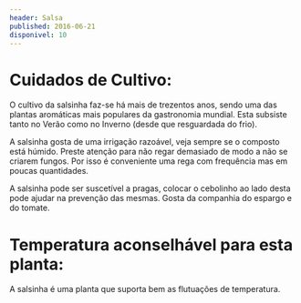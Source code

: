 ```yaml
---
header: Salsa 
published: 2016-06-21
disponivel: 10
---
```



# Cuidados de Cultivo:


O cultivo da salsinha faz-se há mais de trezentos anos, sendo uma das plantas aromáticas mais populares da gastronomia mundial. Esta subsiste tanto no Verão como no Inverno (desde que resguardada do frio).

A salsinha gosta de uma irrigação razoável, veja sempre se o composto está húmido. Preste atenção para não regar demasiado de modo a não se criarem fungos. Por isso é conveniente uma rega com frequência mas em poucas quantidades.

 A salsinha pode ser suscetível a pragas, colocar o cebolinho ao lado desta pode ajudar na prevenção das mesmas. Gosta da companhia do espargo e do tomate.

# Temperatura aconselhável para esta planta:

 A salsinha é uma planta que suporta bem as flutuações de temperatura.
